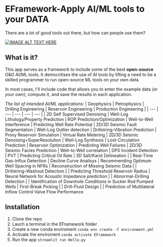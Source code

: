 # EFramework-Apply AI/ML tools to your DATA
There are a lot of good tools out there, but how can people use them? 

[![IMAGE ALT TEXT HERE](https://img.youtube.com/vi/6owwDkEhkgg/0.jpg)](https://www.youtube.com/watch?v=6owwDkEhkgg)

## What is it? 
This app serves as a framework to include some of the best **open-source** O&G AI/ML tools. It democritises the use of AI tools by lifting a need to be a skilled programmer to run open-source ML tools on your own data. 

In most cases, I'll include code that allows you to enter the example data *(or your own)*, compute it, and save the results in each application.

*The list of intended AI/ML applications:*
| Geophysics | Petrophysics | Drilling Engineering | Reservoir Engineering | Production Engineering |
| --- | --- | --- | --- | --- | 
| 2D Self Supervised Denoising | Well-Log Lithology/Property Prediction | ROP Prediction/Optimization | Well-to-Well Interference | Predicting Well Rate Potential
| 2D/3D Seismic Fault Segmentation | Well-Log Outlier detection | Drillstring-Vibration Prediction | Proxy Reservoir Simulation | Virtual Rate Metering
| 2D/3D Seismic Denoising+SuperResolution | Well-Log Synthesis | Lost-Circulation Prediction | Reservoir Optimization | Predicting Well Failures 
| 2D/3D Seismic Facies Prediction | Well-to-Well correlation | DPS Incident Detection | PVT | Predicting Critical Oil Rate
| 3D Salt/Karst Delineation | | Real-Time Gas-Influx Detection | Decline Curve Analisys | Recommending Optimum Well Spacing in NFRs
| Reconstruction of Missing Seismic Data | | Drillstring-Washout Detection | | Predicting Threshold Reservoir Radius
| Neural Network for Acoustic Impedance prediction | | Abnormal-Drilling Detection | | Identification of Downhole Conditions in Sucker Rod Pumped Wells
| First-Break Picking | | Drill-Fluid Design | | Prediction of Multilateral Inflow Control Valve Flow Performance


## Installation 
1. Clone the repo
2. Lauch a terminal in the EFramework folder
3. Create a new conda enviroment `conda env create -f environment.yml`
4. Activate the enviroment `conda activate EFramework`
5. Run the app `streamlit run Hello.py`


